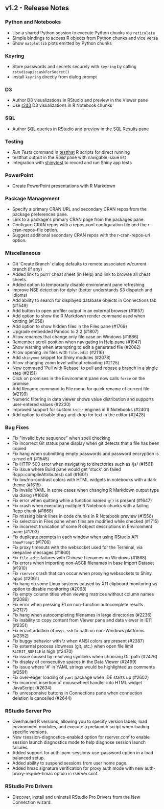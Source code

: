 ## v1.2 - Release Notes

### Python and Notebooks

* Use a shared Python session to execute Python chunks via `reticulate`
* Simple bindings to access R objects from Python chunks and vice versa
* Show `matplotlib` plots emitted by Python chunks 

### Keyring

* Store passwords and secrets securely with `keyring` by calling `rstudioapi::askForSecret()`
* Install `keyring` directly from dialog prompt

### D3

* Author D3 visualizations in RStudio and preview in the Viewer pane
* Use [r2d3](https://rstudio.github.io/r2d3/) D3 visualizations in R Notebook chunks

### SQL

* Author SQL queries in RStudio and preview in the SQL Results pane

### Testing

* *Run Tests* command in [testthat](https://github.com/r-lib/testthat) R scripts for direct running
* testthat output in the *Build* pane with navigable issue list
* Integration with [shinytest](https://github.com/rstudio/shinytest) to record and run Shiny app tests

### PowerPoint

* Create PowerPoint presentations with R Markdown

### Package Management

* Specify a primary CRAN URL and secondary CRAN repos from the package preferences pane.
* Link to a package's primary CRAN page from the packages pane.
* Configure CRAN repos with a repos.conf configuration file and the r-cran-repos-file option.
* Suggest additional secondary CRAN repos with the r-cran-repos-url option.

### Miscellaneous

* Git 'Create Branch' dialog defaults to remote associated w/current branch (if any)
* Added link to purrr cheat sheet (in Help) and link to browse all cheat sheets
* Added option to temporarily disable environment pane refreshing
* Improve NSE detection for dplyr (better understands S3 dispatch and idioms)
* Add ability to search for displayed database objects in Connections tab (#1549)
* Add button to open profiler output in an external browser (#1657)
* Add option to show the R Markdown render command used when knitting (#1658)
* Add option to show hidden files in the Files pane (#1769)
* Upgrade embedded Pandoc to 2.2 (#1807)
* Allow renames that change only file case on Windows (#1886)
* Remember scroll position when navigating in Help pane (#1947)
* Show warning when attempting to edit a generated file (#2082)
* Allow opening .ini files with `file.edit` (#2116)
* Add `shinymod` snippet for Shiny modules (#2078)
* Allow changing zoom level without reloading (#2125)
* New command 'Pull with Rebase' to pull and rebase a branch in a single step (#2151)
* Click on promises in the Environment pane now calls `force` on the promise
* Add Rename command to File menu for quick rename of current file (#2199)
* Numeric filtering in data viewer shows value distribution and supports user-entered values (#2230)
* Improved support for custom `knitr` engines in R Notebooks (#2401)
* Add option to disable drag-and-drop for text in the editor (#2428)

### Bug Fixes

* Fix "Invalid byte sequence" when spell checking
* Fix incorrect Git status pane display when git detects that a file has been copied
* Fix hang when submitting empty passwords and password encryption is turned off (#1545)
* Fix HTTP 500 error when navigating to directories such as /js/ (#1561)
* Fix issue where Build pane would get 'stuck' on failed Rcpp::compileAttributes() call (#1601)
* Fix low/no-contrast colors with HTML widgets in notebooks with a dark theme (#1615)
* Fix invalid YAML in some cases when changing R Markdown output type via dialog (#1609)
* Fix error when quitting while a function named `q()` is present (#1647)
* Fix crash when executing multiple R Notebook chunks with a failing Rcpp chunk (#1668)
* Fix missing blank lines in code chunks in R Notebook preview (#1556)
* Fix selection in Files pane when files are modified while checked (#1715)
* Fix incorrect truncation of some R object descriptions in Environment pane (#1703)
* Fix duplicate prompts in each window when using RStudio API `showPrompt` (#1706)
* Fix proxy timeouts with the websocket used for the Terminal, via keepalive messages (#1860)
* Fix `file.edit` failures with Chinese filenames on Windows (#1868)
* Fix errors when importing non-ASCII filenames in base Import Dataset (#1910)
* Fix `rserver` crash that can occur when proxying websockets to Shiny apps (#2061)
* Fix hang on some Linux systems caused by X11 clipboard monitoring w/ option to disable monitoring (#2068)
* Fix empty column titles when viewing matrices without column names (#2086)
* Fix error when pressing F1 on non-function autocomplete results (#2127)
* Fix hang when autocompleting filenames in large directories (#2236)
* Fix inability to copy content from Viewer pane and data viewer in IE11 (#2351)
* Fix errant addition of `msys-ssh` to path on non-Windows platforms (#2352)
* Fix buggy behavior with \r when ANSI colors are present (#2387)
* Fix external process slowness (git, etc.) when open file limit `RLIMIT_NOFILE` is high (#2470)
* Fix issue caused by resolving symlinks when choosing Git path (#2476)
* Fix display of consecutive spaces in the Data Viewer (#2499)
* Fix issue where '#' in YAML strings would be highlighted as comments (#2591)
* Fix over-eager loading of `yaml` package when IDE starts up (#2602)
* Fix incorrect insertion of mousewheel handler into HTML widget JavaScript (#2634)
* Fix unresponsive buttons in Connections pane when connection deletion is cancelled (#2644)

### RStudio Server Pro

* Overhauled R versions, allowing you to specify version labels, load environment modules, and execute a prelaunch script when loading specific versions.
* New rsession-diagnostics-enabled option for rserver.conf to enable session launch diagnostics mode to help diagnose session launch failures.
* Added support for auth-pam-sessions-use-password option in a load balanced setup.
* Added ability to suspend sessions from user home page.
* Added hmac signature verification for proxy auth mode with new auth-proxy-require-hmac option in rserver.conf.

### RStudio Pro Drivers

* Discover, install and uninstall RStudio Pro Drivers from the New Connection wizard.
